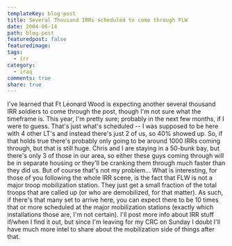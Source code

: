 ```yaml
---
templateKey: blog-post
title: Several Thousand IRRs scheduled to come through FLW
date: 2004-06-14
path: blog-post
featuredpost: false
featuredimage:
tags:
  - irr
category:
  - iraq
comments: true
share: true
---
```


I've learned that Ft Leonard Wood is expecting another several thousand IRR soldiers to come through the post, though I'm not sure what the timeframe is. This year, I'm pretty sure; probably in the next few months, if I were to guess. That's just what's scheduled -- I was supposed to be here with 4 other LT's and instead there's just 2 of us, so 40% showed up. So, if that holds true there's probably only going to be around 1000 IRRs coming through, but that is still huge. Chris and I are staying in a 50-bunk bay, but there's only 3 of those in our area, so either these guys coming through will be in separate housing or they'll be cranking them through much faster than they did us. But of course that's not my problem... What is interesting, for those of you following the whole IRR scene, is the fact that FLW is not a major troop mobilization station. They just get a small fraction of the total troops that are called up (or who are demobilized, for that matter). As such, if there's that many set to arrive here, you can expect there to be 10 times that or more scheduled at the major mobilization stations (exactly which installations those are, I'm not certain). I'll post more info about IRR stuff if/when I find it out, but since I'm leaving for my CRC on Sunday I doubt I'll have much more intel to share about the mobilization side of things after that.
